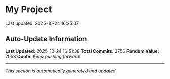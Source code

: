 # My Project


Last updated: 2025-10-24 16:25:37











































































































































































































































































































































































































































































































































































































































































































































































































































































































































































































































































































































































































































































































































































































































































































































































































































































































































































































































































































































































































































































































































































































































































































































































































































































































































































































































































































































































































































































































































































































































































































































































































































































## Auto-Update Information

**Last Updated:** 2025-10-24 16:51:38
**Total Commits:** 2756
**Random Value:** 7058
**Quote:** _Keep pushing forward!_

---
_This section is automatically generated and updated._